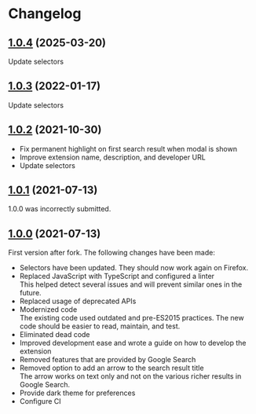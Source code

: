 # Changelog

## [1.0.4](https://github.com/MatthiasKunnen/google-search-keyboard-navigation/compare/v1.0.3...v1.0.4) (2025-03-20)

Update selectors

## [1.0.3](https://github.com/MatthiasKunnen/google-search-keyboard-navigation/compare/v1.0.2...v1.0.3) (2022-01-17)

Update selectors

## [1.0.2](https://github.com/MatthiasKunnen/google-search-keyboard-navigation/compare/v1.0.1...v1.0.2) (2021-10-30)

- Fix permanent highlight on first search result when modal is shown
- Improve extension name, description, and developer URL
- Update selectors

## [1.0.1](https://github.com/MatthiasKunnen/google-search-keyboard-navigation/compare/v1.0.0...v1.0.1) (2021-07-13)
1.0.0 was incorrectly submitted.

## [1.0.0](https://github.com/MatthiasKunnen/google-search-keyboard-navigation/compare/v1.0.0...edb7b18978dc9fb5654309cd1d547471ed80fb8a) (2021-07-13)

First version after fork. The following changes have been made:
* Selectors have been updated. They should now work again on Firefox.
* Replaced JavaScript with TypeScript and configured a linter  
  This helped detect several issues and will prevent similar ones in the future.
* Replaced usage of deprecated APIs
* Modernized code  
  The existing code used outdated and pre-ES2015 practices. The new code should be easier to read, maintain, and test.
* Eliminated dead code
* Improved development ease and wrote a guide on how to develop the extension
* Removed features that are provided by Google Search
* Removed option to add an arrow to the search result title  
  The arrow works on text only and not on the various richer results in Google Search.
* Provide dark theme for preferences
* Configure CI
